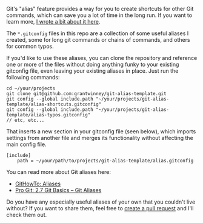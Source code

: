 Git's "alias" feature provides a way for you to create shortcuts for other Git commands, which can save you a lot of time in the long run. If you want to learn more, [I wrote a bit about it here](https://grantwinney.com/what-is-a-git-alias-and-how-do-i-use-it/).

The `*.gitconfig` files in this repo are a collection of some useful aliases I created, some for long git commands or chains of commands, and others for common typos.

If you'd like to use these aliases, you can clone the repository and reference one or more of the files without doing anything funky to your existing gitconfig file, even leaving your existing aliases in place. Just run the following commands:

```
cd ~/your/projects
git clone git@github.com:grantwinney/git-alias-template.git
git config --global include.path "~/your/projects/git-alias-template/alias-shortcuts.gitconfig"
git config --global include.path "~/your/projects/git-alias-template/alias-typos.gitconfig"
// etc, etc...
```

That inserts a new section in your gitconfig file (seen below), which imports settings from another file and merges its functionality without affecting the main config file.

```
[include]
    path = ~/your/path/to/projects/git-alias-template/alias.gitconfig
```

You can read more about Git aliases here:

* [GitHowTo: Aliases](https://githowto.com/aliases)
* [Pro Git: 2.7 Git Basics – Git Aliases](https://git-scm.com/book/en/v2/Git-Basics-Git-Aliases)

Do you have any especially useful aliases of your own that you couldn't live without? If you want to share them, feel free to [create a pull request](https://help.github.com/articles/creating-a-pull-request/) and I'll check them out.
